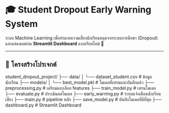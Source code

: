 # 🎓 Student Dropout Early Warning System

ระบบ Machine Learning เพื่อทำนายความเสี่ยงนักเรียนหลุดจากระบบการศึกษา (Dropout)  
และแสดงผลผ่าน **Streamlit Dashboard** แบบเรียลไทม์ 🚀  

---

## 📂 โครงสร้างโปรเจกต์
student_dropout_project/
├── data/
│ └── dataset_student.csv # ข้อมูลนักเรียน
├── models/
│ └── best_model.pkl # โมเดลที่เทรนและบันทึกแล้ว
├── preprocessing.py # เตรียมและเลือก features
├── train_model.py # เทรนโมเดล
├── evaluate.py # ประเมินผลโมเดล
├── early_warning.py # ระบบแจ้งเตือนนักเรียนเสี่ยง
├── main.py # pipeline หลัก
├── save_model.py # บันทึกโมเดลที่ดีที่สุด
├── dashboard.py # Streamlit Dashboard
